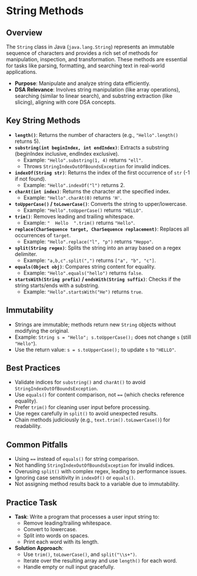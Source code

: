 # String Methods

## Overview
The `String` class in Java (`java.lang.String`) represents an immutable sequence of characters and provides a rich set of methods for manipulation, inspection, and transformation. These methods are essential for tasks like parsing, formatting, and searching text in real-world applications.

- **Purpose**: Manipulate and analyze string data efficiently.
- **DSA Relevance**: Involves string manipulation (like array operations), searching (similar to linear search), and substring extraction (like slicing), aligning with core DSA concepts.

## Key String Methods
- **`length()`**: Returns the number of characters (e.g., `"Hello".length()` returns 5).
- **`substring(int beginIndex, int endIndex)`**: Extracts a substring (beginIndex inclusive, endIndex exclusive).
  - Example: `"Hello".substring(1, 4)` returns `"ell"`.
  - Throws `StringIndexOutOfBoundsException` for invalid indices.
- **`indexOf(String str)`**: Returns the index of the first occurrence of `str` (-1 if not found).
  - Example: `"Hello".indexOf("l")` returns 2.
- **`charAt(int index)`**: Returns the character at the specified index.
  - Example: `"Hello".charAt(0)` returns `'H'`.
- **`toUpperCase()` / `toLowerCase()`**: Converts the string to upper/lowercase.
  - Example: `"Hello".toUpperCase()` returns `"HELLO"`.
- **`trim()`**: Removes leading and trailing whitespace.
  - Example: `"  Hello  ".trim()` returns `"Hello"`.
- **`replace(CharSequence target, CharSequence replacement)`**: Replaces all occurrences of `target`.
  - Example: `"Hello".replace("l", "p")` returns `"Heppo"`.
- **`split(String regex)`**: Splits the string into an array based on a regex delimiter.
  - Example: `"a,b,c".split(",")` returns `["a", "b", "c"]`.
- **`equals(Object obj)`**: Compares string content for equality.
  - Example: `"Hello".equals("hello")` returns `false`.
- **`startsWith(String prefix)` / `endsWith(String suffix)`**: Checks if the string starts/ends with a substring.
  - Example: `"Hello".startsWith("He")` returns `true`.

## Immutability
- Strings are immutable; methods return new `String` objects without modifying the original.
- Example: `String s = "Hello"; s.toUpperCase();` does not change `s` (still `"Hello"`).
- Use the return value: `s = s.toUpperCase();` to update `s` to `"HELLO"`.

## Best Practices
- Validate indices for `substring()` and `charAt()` to avoid `StringIndexOutOfBoundsException`.
- Use `equals()` for content comparison, not `==` (which checks reference equality).
- Prefer `trim()` for cleaning user input before processing.
- Use regex carefully in `split()` to avoid unexpected results.
- Chain methods judiciously (e.g., `text.trim().toLowerCase()`) for readability.

## Common Pitfalls
- Using `==` instead of `equals()` for string comparison.
- Not handling `StringIndexOutOfBoundsException` for invalid indices.
- Overusing `split()` with complex regex, leading to performance issues.
- Ignoring case sensitivity in `indexOf()` or `equals()`.
- Not assigning method results back to a variable due to immutability.

## Practice Task
- **Task**: Write a program that processes a user input string to:
  - Remove leading/trailing whitespace.
  - Convert to lowercase.
  - Split into words on spaces.
  - Print each word with its length.
- **Solution Approach**:
  - Use `trim()`, `toLowerCase()`, and `split("\\s+")`.
  - Iterate over the resulting array and use `length()` for each word.
  - Handle empty or null input gracefully.